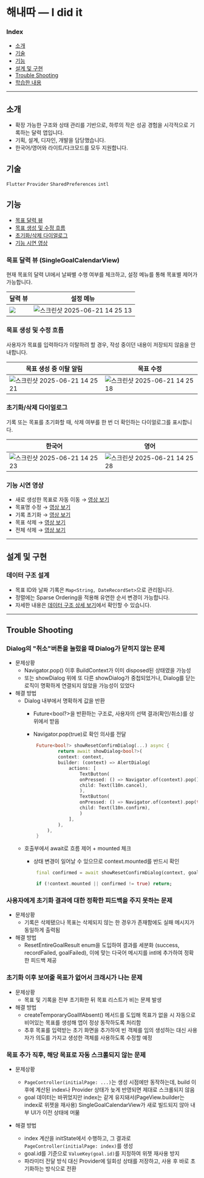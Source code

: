 # 해내따 — I did it

> 
### Index

- [소개](#소개)
- [기술](#기술)
- [기능](#기능)
- [설계 및 구현](#설계-및-구현)
- [Trouble Shooting](#Trouble-Shooting)
- [학습한 내용](#학습한-내용)
---
## 소개 
- 확장 가능한 구조와 상태 관리를 기반으로, 하루의 작은 성공 경험을 시각적으로 기록하는 달력 앱입니다.
- 기획, 설계, 디자인, 개발을 담당했습니다.
- 한국어/영어와 라이트/다크모드를 모두 지원합니다. 


## 기술 
`Flutter` `Provider` `SharedPreferences` `intl` 

## 기능

- [목표 달력 뷰](#목표-달력-뷰)
- [목표 생성 및 수정 흐름](#목표-생성-및-수정-흐름)
- [초기화/삭제 다이얼로그](#초기화삭제-다이얼로그)
- [기능 시연 영상](#기능-시연-영상)

### 목표 달력 뷰 (SingleGoalCalendarView)
현재 목표의 달력 UI에서 날짜별 수행 여부를 체크하고, 설정 메뉴를 통해 목표별 제어가 가능합니다.

| 달력 뷰 | 설정 메뉴 |
| --- | --- | 
| <img src="https://github.com/user-attachments/assets/f0da5d97-8947-40af-a6d0-0e7cb0a1537b"> | ![스크린샷 2025-06-21 14 25 13](https://github.com/user-attachments/assets/86b2448d-76bd-45a6-bde5-652a43d1426c) |

### 목표 생성 및 수정 흐름
사용자가 목표를 입력하다가 이탈하려 할 경우, 작성 중이던 내용이 저장되지 않음을 안내합니다.

| 목표 생성 중 이탈 알림 | 목표 수정 |
| --- | --- | 
| ![스크린샷 2025-06-21 14 25 21](https://github.com/user-attachments/assets/5590866b-8e5c-44a1-a63a-9b98ce4c916b)| ![스크린샷 2025-06-21 14 25 18](https://github.com/user-attachments/assets/563c38f9-a7e8-4b3d-ab04-a3c52f9d095f) |


### 초기화/삭제 다이얼로그 
기록 또는 목표를 초기화할 때, 삭제 여부를 한 번 더 확인하는 다이얼로그를 표시합니다.

| 한국어 | 영어 |
| --- | --- | 
| ![스크린샷 2025-06-21 14 25 23](https://github.com/user-attachments/assets/0f9b5806-1545-41da-b5f8-ae4de13488ed) | ![스크린샷 2025-06-21 14 25 28](https://github.com/user-attachments/assets/3834c316-7d99-4bcc-8123-74fb75400f3d) |



### 기능 시연 영상
- 새로 생성한 목표로 자동 이동 → [영상 보기](docs/features/auto_scroll_to_newly_created_goal.mp4)
- 목표명 수정 → [영상 보기](docs/features/edit_goal_name.mp4)
- 기록 초기화 → [영상 보기](docs/features/reset_records_only.mp4)
- 목표 삭제 → [영상 보기](docs/features/reset_goal.mp4)
- 전체 삭제 → [영상 보기](docs/features/reset_all_goals.mp4)


---

## 설계 및 구현


### 데이터 구조 설계

- 목표 ID와 날짜 기록은 `Map<String, DateRecordSet>`으로 관리됩니다.
- 정렬에는 Sparse Ordering을 적용해 유연한 순서 변경이 가능합니다.
- 자세한 내용은 [데이터 구조 상세 보기](docs/data_structure.md)에서 확인할 수 있습니다.

---

## Trouble Shooting

### Dialog의 "취소"버튼을 눌렀을 때 Dialog가 닫히지 않는 문제  

- 문제상황  
  - Navigator.pop() 이후 BuildContext가 이미 disposed된 상태였을 가능성 
  - 또는 showDialog 위에 또 다른 showDialog가 중첩되었거나, Dialog를 닫는 로직이 명확하게 연결되지 않았을 가능성이 있었다
- 해결 방법
  - Dialog 내부에서 명확하게 값을 반환
    - Future<bool?>을 반환하는 구조로, 사용자의 선택 결과(확인/취소)를 상위에서 받음 
    - Navigator.pop(true)로 확인 의사를 전달
 
      ``` dart
       Future<bool?> showResetConfirmDialog(...) async {
               return await showDialog<bool?>(
               context: context,
               builder: (context) => AlertDialog(
                   actions: [
                       TextButton(
                       onPressed: () => Navigator.of(context).pop(), // 취소
                       child: Text(l10n.cancel),
                       ),
                       TextButton(
                       onPressed: () => Navigator.of(context).pop(true), // 확인 
                       child: Text(l10n.confirm),
                       )
                   ],
               ),
           ),
       }
      ```
  - 호출부에서 await로 흐름 제어 + mounted 체크
    - 상태 변경이 일어날 수 있으므로 context.mounted를 반드시 확인

      ``` dart
       final confirmed = await showResetConfirmDialog(context, goal, type);
  
       if (!context.mounted || confirmed != true) return;
      ```

### 사용자에게 초기화 결과에 대한 정확한 피드백을 주지 못하는 문제  

- 문제상황
  - 기록은 삭제됐으나 목표는 삭제되지 않는 한 경우가 존재함에도 실패 메시지가 동일하게 출력됨
- 해결 방법
  - ResetEntireGoalResult enum을 도입하여 결과를 세분화 (success, recordFailed, goalFailed), 이에 맞는 다국어 메시지를 intl에 추가하여 정확한 피드백 제공

### 초기화 이후 보여줄 목표가 없어서 크래시가 나는 문제
- 문제상황
  - 목표 및 기록을 전부 초기화한 뒤 목표 리스트가 비는 문제 발생
- 해결 방법
  - createTemporaryGoalIfAbsent() 메서드를 도입해 목표가 없을 시 자동으로 비어있는 목표를 생성해 앱이 정상 동작하도록 처리함
  - 추후 목표를 입력받는 초기 화면을 추가하여 빈 객체를 임의 생성하는 대신 사용자가 의도를 가지고 생성한 객체를 사용하도록 수정할 예정

### 목표 추가 직후, 해당 목표로 자동 스크롤되지 않는 문제

- 문제상황 
  - `PageController(initialPage: ...)`는 생성 시점에만 동작하는데, build 이후에 계산된 index나 Provider 상태가 늦게 반영되면 제대로 스크롤되지 않음
  - goal 데이터는 바뀌었지만 index는 같게 유지돼서(PageView.builder는 index로 위젯을 재사용) SingleGoalCalendarView가 새로 빌드되지 않아 내부 UI가 이전 상태에 머묾

- 해결 방법
  - index 계산을 initState에서 수행하고, 그 결과로 `PageController(initialPage: index)`를 생성
  - goal.id를 기준으로 `ValueKey(goal.id)`를 지정하여 위젯 재사용 방지
  - 파라미터 전달 방식 대신 Provider에 일회성 상태를 저장하고, 사용 후 바로 초기화하는 방식으로 전환
 
